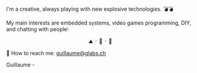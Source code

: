 I'm a creative, always playing with new explosive technologies. 💣💣 

My main interests are embedded systems, video games programming, DIY, and chatting with people❕

<p align="center">
 ⛰   ᛫  🌱   ᛫  💬   
</p>

📡 How to reach me: guillaume@glabs.ch

Guillaume -
